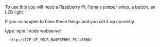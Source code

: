 To use this you will need a Raspberry Pi, Female jumper wires, a button, an LED light.

If you so happen to have these things and you set it up correctly.

type: npm i
      node webserver
     
      http://[IP_OF_YOUR_RASPBERRY_PI]:8080/
